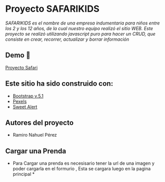 # Proyecto SAFARIKIDS

*SAFARIKIDS es el nombre de una empresa indumentaria para niños entre los 2 y los 12 años, de la cual nuestro equipo realizó el sitio WEB. 
Este proyecto se realizó utilizando javascript puro para hacer un CRUD, que consiste en crear, recorrer, actualizar y borrar información*


## Demo 🧷

[Proyecto Safari](https://upbeat-lalande-c5f44a.netlify.app/)


## Este sitio ha sido construido con:

- [Bootstrap v.5.1](https://getbootstrap.com/docs/5.1/getting-started/introduction/)
- [Pexels](https://www.pexels.com/es-es/)
- [Sweet Alert](https://sweetalert2.github.io/)


## Autores del proyecto

- Ramiro Nahuel Pérez

## Cargar una Prenda


* Para Cargar una prenda es necesisario tener la url de una imagen y poder cargarla en el formurio , Esta se cargara luego en la pagina principal  *





